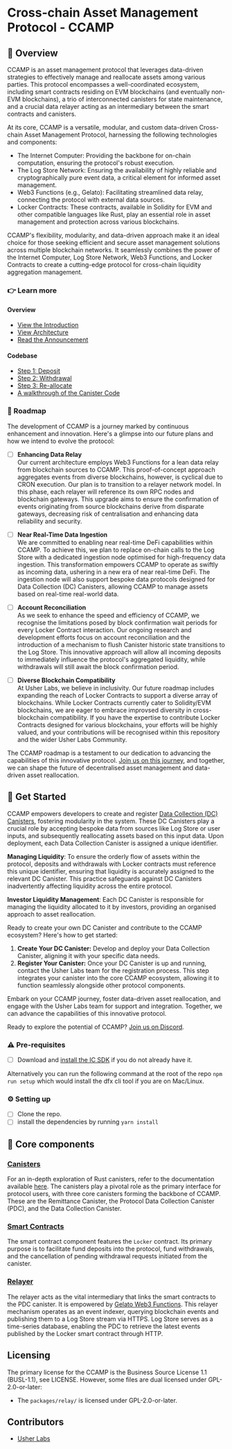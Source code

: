 # Cross-chain Asset Management Protocol - CCAMP

## 📘 Overview

CCAMP is an asset management protocol that leverages data-driven strategies to effectively manage and reallocate assets among various parties. This protocol encompasses a well-coordinated ecosystem, including smart contracts residing on EVM blockchains (and eventually non-EVM blockchains), a trio of interconnected canisters for state maintenance, and a crucial data relayer acting as an intermediary between the smart contracts and canisters.

At its core, CCAMP is a versatile, modular, and custom data-driven Cross-chain Asset Management Protocol, harnessing the following technologies and components:

- The Internet Computer: Providing the backbone for on-chain computation, ensuring the protocol's robust execution.
- The Log Store Network: Ensuring the availability of highly reliable and cryptographically pure event data, a critical element for informed asset management.
- Web3 Functions (e.g., Gelato): Facilitating streamlined data relay, connecting the protocol with external data sources.
- Locker Contracts: These contracts, available in Solidity for EVM and other compatible languages like Rust, play an essential role in asset management and protection across various blockchains.

CCAMP's flexibility, modularity, and data-driven approach make it an ideal choice for those seeking efficient and secure asset management solutions across multiple blockchain networks. It seamlessly combines the power of the Internet Computer, Log Store Network, Web3 Functions, and Locker Contracts to create a cutting-edge protocol for cross-chain liquidity aggregation management.

### 👉 Learn more

#### Overview

- [View the Introduction](https://youtu.be/R-mPl4T_ch8)
- [View Architecture](https://github.com/usherlabs/ccamp/tree/main/assets/CCAMP-Architecture-Simple.jpeg)
- [Read the Announcement](https://forum.dfinity.org/t/introducing-ccamp-unlocking-cross-chain-defi-aggregation-on-the-internet-computer/24643)

#### Codebase

- [Step 1: Deposit](https://www.loom.com/share/18d55367509c4823bf4784ce09ed92d7?sid=423b85b8-f2b0-4500-964c-3fb247ec6491)
- [Step 2: Withdrawal](https://www.loom.com/share/90386c85e08e4128ab21ea84a76f9935?sid=86cd63f5-5bd5-4fe2-a938-cded7747c4cf)
- [Step 3: Re-allocate](https://www.loom.com/share/fdc5081b9e4a49e9afae4aaa7825b927?sid=9ea5c31d-7b43-490f-8c03-7585efbc4f79)
- [A walkthrough of the Canister Code](https://www.loom.com/share/89935ad79a9f4c079bfffd10861afb23?sid=9459291c-71d4-437b-9fc5-e5b7137265f5)

### 🚙 Roadmap

The development of CCAMP is a journey marked by continuous enhancement and innovation. Here's a glimpse into our future plans and how we intend to evolve the protocol:

- [ ] **Enhancing Data Relay**  
       Our current architecture employs Web3 Functions for a lean data relay from blockchain sources to CCAMP. This proof-of-concept approach aggregates events from diverse blockchains, however, is cyclical due to CRON execution. Our plan is to transition to a relayer network model. In this phase, each relayer will reference its own RPC nodes and blockchain gateways. This upgrade aims to ensure the confirmation of events originating from source blockchains derive from disparate gateways, decreasing risk of centralisation and enhancing data reliability and security.

- [ ] **Near Real-Time Data Ingestion**  
       We are committed to enabling near real-time DeFi capabilities within CCAMP. To achieve this, we plan to replace on-chain calls to the Log Store with a dedicated ingestion node optimised for high-frequency data ingestion. This transformation empowers CCAMP to operate as swiftly as incoming data, ushering in a new era of near real-time DeFi. The ingestion node will also support bespoke data protocols designed for Data Collection (DC) Canisters, allowing CCAMP to manage assets based on real-time real-world data.

- [ ] **Account Reconciliation**  
       As we seek to enhance the speed and efficiency of CCAMP, we recognise the limitations posed by block confirmation wait periods for every Locker Contract interaction. Our ongoing research and development efforts focus on account reconciliation and the introduction of a mechanism to flush Canister historic state transitions to the Log Store. This innovative approach will allow all incoming deposits to immediately influence the protocol's aggregated liquidity, while withdrawals will still await the block confirmation period.

- [ ] **Diverse Blockchain Compatibility**  
       At Usher Labs, we believe in inclusivity. Our future roadmap includes expanding the reach of Locker Contracts to support a diverse array of blockchains. While Locker Contracts currently cater to Solidity/EVM blockchains, we are eager to embrace improvsed diversity in cross-blockchain compatibility. If you have the expertise to contribute Locker Contracts designed for various blockchains, your efforts will be highly valued, and your contributions will be recognised within this repository and the wider Usher Labs Community.

The CCAMP roadmap is a testament to our dedication to advancing the capabilities of this innovative protocol. [Join us on this journey](https://go.usher.so/discord), and together, we can shape the future of decentralised asset management and data-driven asset reallocation.

## 🚀 Get Started

CCAMP empowers developers to create and register [Data Collection (DC) Canisters](https://github.com/usherlabs/ccamp/tree/main/packages/canisters/src/data_collection), fostering modularity in the system. These DC Canisters play a crucial role by accepting bespoke data from sources like Log Store or user inputs, and subsequently reallocating assets based on this input data. Upon deployment, each Data Collection Canister is assigned a unique identifier.

**Managing Liquidity**: To ensure the orderly flow of assets within the protocol, deposits and withdrawals with Locker contracts must reference this unique identifier, ensuring that liquidity is accurately assigned to the relevant DC Canister. This practice safeguards against DC Canisters inadvertently affecting liquidity across the entire protocol.

**Investor Liquidity Management**: Each DC Canister is responsible for managing the liquidity allocated to it by investors, providing an organised approach to asset reallocation.

Ready to create your own DC Canister and contribute to the CCAMP ecosystem? Here's how to get started:

1. **Create Your DC Canister:** Develop and deploy your Data Collection Canister, aligning it with your specific data needs.
2. **Register Your Canister:** Once your DC Canister is up and running, contact the Usher Labs team for the registration process. This step integrates your canister into the core CCAMP ecosystem, allowing it to function seamlessly alongside other protocol components.

Embark on your CCAMP journey, foster data-driven asset reallocation, and engage with the Usher Labs team for support and integration. Together, we can advance the capabilities of this innovative protocol.

Ready to explore the potential of CCAMP? [Join us on Discord](https://go.usher.so/discord).

### ⚠️ Pre-requisites

- [ ] Download and [install the IC SDK](https://internetcomputer.org/docs/current/developer-docs/setup/index.md) if you do not already have it.

Alternatively you can run the following command at the root of the repo `npm run setup` which would install the dfx cli tool if you are on Mac/Linux.

### ⚙️ Setting up

- [ ] Clone the repo.
- [ ] install the dependencies by running `yarn install`

## 📕 Core components

### [Canisters](https://github.com/usherlabs/ccamp/tree/main/packages/canisters)

For an in-depth exploration of Rust canisters, refer to the documentation available [here](https://internetcomputer.org/docs/current/developer-docs/backend/rust/). The canisters play a pivotal role as the primary interface for protocol users, with three core canisters forming the backbone of CCAMP. These are the Remittance Canister, the Protocol Data Collection Canister (PDC), and the Data Collection Canister.

### [Smart Contracts](https://github.com/usherlabs/ccamp/tree/main/packages/contracts)

The smart contract component features the `Locker` contract. Its primary purpose is to facilitate fund deposits into the protocol, fund withdrawals, and the cancellation of pending withdrawal requests initiated from the canister.

### [Relayer](https://github.com/usherlabs/ccamp/tree/main/packages/relay)

The relayer acts as the vital intermediary that links the smart contracts to the PDC canister. It is empowered by [Gelato Web3 Functions](https://docs.gelato.network/developer-services/web3-functions/writing-web3-functions). This relayer mechanism operates as an event indexer, querying blockchain events and publishing them to a Log Store stream via HTTPS. Log Store serves as a time-series database, enabling the PDC to retrieve the latest events published by the Locker smart contract through HTTP.

## Licensing

The primary license for the CCAMP is the Business Source License 1.1 (BUSL-1.1), see LICENSE. However, some files are dual licensed under GPL-2.0-or-later:

- The `packages/relay/` is licensed under GPL-2.0-or-later.

## Contributors

- [Usher Labs](https://usher.so)
